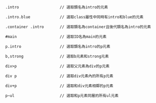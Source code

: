 ```
.intro					// 選取類名為intro的元素
```

```
.intro.blue				// 選取class屬性中同時有intro和blue的元素
```

```
.container .intro		// 選取類名為container且後代類名為intro的元素
```

```
#main					// 選取ID名為main的元素
```

```
p.intro					// 選取類名為intro的p元素
```

```
b,strong				// 選取b元素和strong元素
```

```
div>p					// 選取父元素為div的p元素
```

```
div p					// 選取div元素內的所有p元素
```

```
div+p					// 選取和div元素相鄰的p元素
```

```
p~ul					// 選取和p元素同層的所有ul元素
```